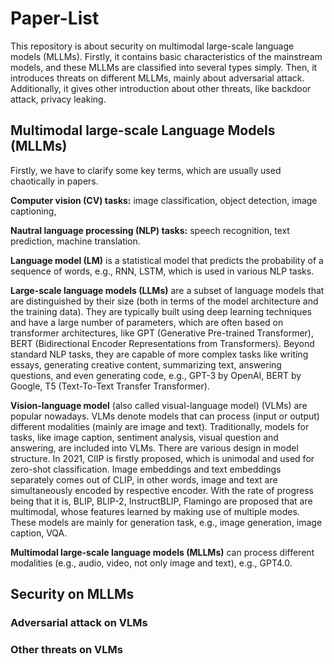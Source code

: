 # Paper-List
This repository is about security on multimodal large-scale language models (MLLMs). 
Firstly, it contains basic characteristics of the mainstream models, and these MLLMs are classified into several types simply. 
Then, it introduces threats on different MLLMs, mainly about adversarial attack. 
Additionally, it gives other introduction about other threats, like backdoor attack, privacy leaking.
## Multimodal large-scale Language Models (MLLMs)
Firstly, we have to clarify some key terms, which are usually used chaotically in papers. 

**Computer vision (CV) tasks:** image classification, object detection, image captioning, 

**Nautral language processing (NLP) tasks:** speech recognition, text prediction, machine translation.

**Language model (LM)** is a statistical model that predicts the probability of a sequence of words, e.g., RNN, LSTM, which is used in various NLP tasks.

**Large-scale language models (LLMs)** are a subset of language models that are distinguished by their size (both in terms of the model architecture and the training data). 
They are typically built using deep learning techniques and have a large number of parameters, which are often based on transformer architectures, like GPT (Generative Pre-trained Transformer), BERT (Bidirectional Encoder Representations from Transformers). 
Beyond standard NLP tasks, they are capable of more complex tasks like writing essays, generating creative content, summarizing text, answering questions, and even generating code, e.g., GPT-3 by OpenAI, BERT by Google, T5 (Text-To-Text Transfer Transformer).

**Vision-language model** (also called visual-language model) (VLMs) are popular nowadays. 
VLMs denote models that can process (input or output) different modalities (mainly are image and text). 
Traditionally, models for tasks, like image caption, sentiment analysis, visual question and answering, are included into VLMs. 
There are various design in model structure. In 2021, ClIP is firstly proposed, which is unimodal and used for zero-shot classification. 
Image embeddings and text embeddings separately comes out of CLIP, in other words, image and text are simultaneously encoded by respective encoder. 
With the rate of progress being that it is, BLIP, BLIP-2, InstructBLIP, Flamingo are proposed that are multimodal, whose features learned by making use of multiple modes. 
These models are mainly for generation task, e.g., image generation, image caption, VQA.

**Multimodal large-scale language models (MLLMs)** can process different modalities (e.g., audio, video, not only image and text), e.g., GPT4.0.


## Security on MLLMs
### Adversarial attack on VLMs

### Other threats on VLMs
